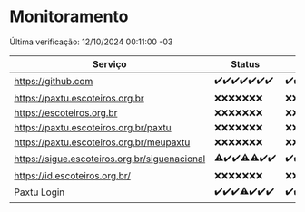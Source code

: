 # Monitoramento

Última verificação: 12/10/2024 00:11:00 -03

|Serviço|Status|Últimas 24h|
|---|---|---|
|https://github.com|<span title="2024-10-05: OK=23">✔️</span><span title="2024-10-06: OK=23">✔️</span><span title="2024-10-07: OK=23">✔️</span><span title="2024-10-08: OK=23">✔️</span><span title="2024-10-09: OK=23">✔️</span><span title="2024-10-10: OK=23">✔️</span><span title="2024-10-11: OK=2">✔️</span>|<span title="11/10/2024 00:13:00 -03 : 200">✔️</span><span title="11/10/2024 01:10:00 -03 : 200">✔️</span><span title="11/10/2024 02:08:00 -03 : 200">✔️</span><span title="11/10/2024 03:12:00 -03 : 200">✔️</span><span title="11/10/2024 04:08:00 -03 : 200">✔️</span><span title="11/10/2024 05:11:00 -03 : 200">✔️</span><span title="11/10/2024 06:09:00 -03 : 200">✔️</span><span title="11/10/2024 07:08:00 -03 : 200">✔️</span><span title="11/10/2024 08:06:00 -03 : 200">✔️</span><span title="11/10/2024 09:14:00 -03 : 200">✔️</span><span title="11/10/2024 10:14:00 -03 : 200">✔️</span><span title="11/10/2024 11:07:00 -03 : 200">✔️</span><span title="11/10/2024 12:07:00 -03 : 200">✔️</span><span title="11/10/2024 13:09:00 -03 : 200">✔️</span><span title="11/10/2024 14:07:00 -03 : 200">✔️</span><span title="11/10/2024 15:10:00 -03 : 200">✔️</span><span title="11/10/2024 16:06:00 -03 : 200">✔️</span><span title="11/10/2024 17:08:00 -03 : 200">✔️</span><span title="11/10/2024 18:09:00 -03 : 200">✔️</span><span title="11/10/2024 19:07:00 -03 : 200">✔️</span><span title="11/10/2024 20:07:00 -03 : 200">✔️</span><span title="11/10/2024 21:38:00 -03 : 200">✔️</span><span title="11/10/2024 23:07:00 -03 : 200">✔️</span><span title="12/10/2024 00:11:00 -03 : 200">✔️</span>|
|https://paxtu.escoteiros.org.br|<span title="2024-10-05: Falhas=23">❌</span><span title="2024-10-06: Falhas=23">❌</span><span title="2024-10-07: Falhas=23">❌</span><span title="2024-10-08: Falhas=23">❌</span><span title="2024-10-09: Falhas=23">❌</span><span title="2024-10-10: Falhas=23">❌</span><span title="2024-10-11: Falhas=2">❌</span>|<span title="11/10/2024 00:13:00 -03 : 403">❌</span><span title="11/10/2024 01:10:00 -03 : 403">❌</span><span title="11/10/2024 02:08:00 -03 : 403">❌</span><span title="11/10/2024 03:12:00 -03 : 403">❌</span><span title="11/10/2024 04:08:00 -03 : 403">❌</span><span title="11/10/2024 05:11:00 -03 : 403">❌</span><span title="11/10/2024 06:09:00 -03 : 403">❌</span><span title="11/10/2024 07:08:00 -03 : 403">❌</span><span title="11/10/2024 08:06:00 -03 : 403">❌</span><span title="11/10/2024 09:14:00 -03 : 403">❌</span><span title="11/10/2024 10:14:00 -03 : 403">❌</span><span title="11/10/2024 11:07:00 -03 : 403">❌</span><span title="11/10/2024 12:07:00 -03 : 403">❌</span><span title="11/10/2024 13:09:00 -03 : 403">❌</span><span title="11/10/2024 14:07:00 -03 : 403">❌</span><span title="11/10/2024 15:10:00 -03 : 403">❌</span><span title="11/10/2024 16:06:00 -03 : 403">❌</span><span title="11/10/2024 17:08:00 -03 : 403">❌</span><span title="11/10/2024 18:09:00 -03 : 403">❌</span><span title="11/10/2024 19:07:00 -03 : 403">❌</span><span title="11/10/2024 20:07:00 -03 : 403">❌</span><span title="11/10/2024 21:38:00 -03 : 403">❌</span><span title="11/10/2024 23:07:00 -03 : 403">❌</span><span title="12/10/2024 00:11:00 -03 : 403">❌</span>|
|https://escoteiros.org.br|<span title="2024-10-05: Falhas=23">❌</span><span title="2024-10-06: Falhas=23">❌</span><span title="2024-10-07: Falhas=23">❌</span><span title="2024-10-08: Falhas=23">❌</span><span title="2024-10-09: Falhas=23">❌</span><span title="2024-10-10: Falhas=23">❌</span><span title="2024-10-11: Falhas=2">❌</span>|<span title="11/10/2024 00:13:00 -03 : 403">❌</span><span title="11/10/2024 01:10:00 -03 : 403">❌</span><span title="11/10/2024 02:08:00 -03 : 403">❌</span><span title="11/10/2024 03:12:00 -03 : 403">❌</span><span title="11/10/2024 04:08:00 -03 : 403">❌</span><span title="11/10/2024 05:11:00 -03 : 403">❌</span><span title="11/10/2024 06:09:00 -03 : 403">❌</span><span title="11/10/2024 07:08:00 -03 : 403">❌</span><span title="11/10/2024 08:06:00 -03 : 403">❌</span><span title="11/10/2024 09:14:00 -03 : 403">❌</span><span title="11/10/2024 10:14:00 -03 : 403">❌</span><span title="11/10/2024 11:07:00 -03 : 403">❌</span><span title="11/10/2024 12:07:00 -03 : 403">❌</span><span title="11/10/2024 13:09:00 -03 : 403">❌</span><span title="11/10/2024 14:07:00 -03 : 403">❌</span><span title="11/10/2024 15:10:00 -03 : 403">❌</span><span title="11/10/2024 16:06:00 -03 : 403">❌</span><span title="11/10/2024 17:08:00 -03 : 403">❌</span><span title="11/10/2024 18:09:00 -03 : 403">❌</span><span title="11/10/2024 19:07:00 -03 : 403">❌</span><span title="11/10/2024 20:07:00 -03 : 403">❌</span><span title="11/10/2024 21:38:00 -03 : 403">❌</span><span title="11/10/2024 23:07:00 -03 : 403">❌</span><span title="12/10/2024 00:11:00 -03 : 403">❌</span>|
|https://paxtu.escoteiros.org.br/paxtu|<span title="2024-10-05: Falhas=23">❌</span><span title="2024-10-06: Falhas=23">❌</span><span title="2024-10-07: Falhas=23">❌</span><span title="2024-10-08: Falhas=23">❌</span><span title="2024-10-09: Falhas=23">❌</span><span title="2024-10-10: Falhas=23">❌</span><span title="2024-10-11: Falhas=2">❌</span>|<span title="11/10/2024 00:13:00 -03 : 403">❌</span><span title="11/10/2024 01:10:00 -03 : 403">❌</span><span title="11/10/2024 02:08:00 -03 : 403">❌</span><span title="11/10/2024 03:12:00 -03 : 403">❌</span><span title="11/10/2024 04:08:00 -03 : 403">❌</span><span title="11/10/2024 05:11:00 -03 : 403">❌</span><span title="11/10/2024 06:09:00 -03 : 403">❌</span><span title="11/10/2024 07:08:00 -03 : 403">❌</span><span title="11/10/2024 08:06:00 -03 : 403">❌</span><span title="11/10/2024 09:14:00 -03 : 403">❌</span><span title="11/10/2024 10:14:00 -03 : 403">❌</span><span title="11/10/2024 11:07:00 -03 : 403">❌</span><span title="11/10/2024 12:07:00 -03 : 403">❌</span><span title="11/10/2024 13:09:00 -03 : 403">❌</span><span title="11/10/2024 14:07:00 -03 : 403">❌</span><span title="11/10/2024 15:10:00 -03 : 403">❌</span><span title="11/10/2024 16:06:00 -03 : 403">❌</span><span title="11/10/2024 17:08:00 -03 : 403">❌</span><span title="11/10/2024 18:09:00 -03 : 403">❌</span><span title="11/10/2024 19:07:00 -03 : 403">❌</span><span title="11/10/2024 20:07:00 -03 : 403">❌</span><span title="11/10/2024 21:38:00 -03 : 403">❌</span><span title="11/10/2024 23:07:00 -03 : 403">❌</span><span title="12/10/2024 00:11:00 -03 : 403">❌</span>|
|https://paxtu.escoteiros.org.br/meupaxtu|<span title="2024-10-05: Falhas=23">❌</span><span title="2024-10-06: Falhas=23">❌</span><span title="2024-10-07: Falhas=23">❌</span><span title="2024-10-08: Falhas=23">❌</span><span title="2024-10-09: Falhas=23">❌</span><span title="2024-10-10: Falhas=23">❌</span><span title="2024-10-11: Falhas=2">❌</span>|<span title="11/10/2024 00:13:00 -03 : 403">❌</span><span title="11/10/2024 01:10:00 -03 : 403">❌</span><span title="11/10/2024 02:08:00 -03 : 403">❌</span><span title="11/10/2024 03:12:00 -03 : 403">❌</span><span title="11/10/2024 04:08:00 -03 : 403">❌</span><span title="11/10/2024 05:11:00 -03 : 403">❌</span><span title="11/10/2024 06:09:00 -03 : 403">❌</span><span title="11/10/2024 07:08:00 -03 : 403">❌</span><span title="11/10/2024 08:06:00 -03 : 403">❌</span><span title="11/10/2024 09:14:00 -03 : 403">❌</span><span title="11/10/2024 10:14:00 -03 : 403">❌</span><span title="11/10/2024 11:07:00 -03 : 403">❌</span><span title="11/10/2024 12:07:00 -03 : 403">❌</span><span title="11/10/2024 13:09:00 -03 : 403">❌</span><span title="11/10/2024 14:07:00 -03 : 403">❌</span><span title="11/10/2024 15:10:00 -03 : 403">❌</span><span title="11/10/2024 16:06:00 -03 : 403">❌</span><span title="11/10/2024 17:08:00 -03 : 403">❌</span><span title="11/10/2024 18:09:00 -03 : 403">❌</span><span title="11/10/2024 19:07:00 -03 : 403">❌</span><span title="11/10/2024 20:07:00 -03 : 403">❌</span><span title="11/10/2024 21:38:00 -03 : 403">❌</span><span title="11/10/2024 23:07:00 -03 : 403">❌</span><span title="12/10/2024 00:11:00 -03 : 403">❌</span>|
|https://sigue.escoteiros.org.br/siguenacional|<span title="2024-10-05: OK=22, Falhas=1">⚠️</span><span title="2024-10-06: OK=23">✔️</span><span title="2024-10-07: OK=23">✔️</span><span title="2024-10-08: OK=22, Falhas=1">⚠️</span><span title="2024-10-09: OK=22, Falhas=1">⚠️</span><span title="2024-10-10: OK=23">✔️</span><span title="2024-10-11: OK=2">✔️</span>|<span title="11/10/2024 00:13:00 -03 : 200">✔️</span><span title="11/10/2024 01:10:00 -03 : 200">✔️</span><span title="11/10/2024 02:08:00 -03 : 0">❌</span><span title="11/10/2024 03:12:00 -03 : 200">✔️</span><span title="11/10/2024 04:08:00 -03 : 200">✔️</span><span title="11/10/2024 05:11:00 -03 : 200">✔️</span><span title="11/10/2024 06:09:00 -03 : 200">✔️</span><span title="11/10/2024 07:08:00 -03 : 200">✔️</span><span title="11/10/2024 08:06:00 -03 : 200">✔️</span><span title="11/10/2024 09:14:00 -03 : 200">✔️</span><span title="11/10/2024 10:14:00 -03 : 200">✔️</span><span title="11/10/2024 11:07:00 -03 : 200">✔️</span><span title="11/10/2024 12:07:00 -03 : 200">✔️</span><span title="11/10/2024 13:09:00 -03 : 200">✔️</span><span title="11/10/2024 14:07:00 -03 : 200">✔️</span><span title="11/10/2024 15:10:00 -03 : 200">✔️</span><span title="11/10/2024 16:06:00 -03 : 200">✔️</span><span title="11/10/2024 17:08:00 -03 : 200">✔️</span><span title="11/10/2024 18:09:00 -03 : 200">✔️</span><span title="11/10/2024 19:07:00 -03 : 200">✔️</span><span title="11/10/2024 20:07:00 -03 : 200">✔️</span><span title="11/10/2024 21:38:00 -03 : 200">✔️</span><span title="11/10/2024 23:07:00 -03 : 200">✔️</span><span title="12/10/2024 00:11:00 -03 : 200">✔️</span>|
|https://id.escoteiros.org.br/|<span title="2024-10-05: Falhas=23">❌</span><span title="2024-10-06: Falhas=23">❌</span><span title="2024-10-07: Falhas=23">❌</span><span title="2024-10-08: Falhas=23">❌</span><span title="2024-10-09: Falhas=23">❌</span><span title="2024-10-10: Falhas=23">❌</span><span title="2024-10-11: Falhas=2">❌</span>|<span title="11/10/2024 00:13:00 -03 : 403">❌</span><span title="11/10/2024 01:10:00 -03 : 403">❌</span><span title="11/10/2024 02:08:00 -03 : 403">❌</span><span title="11/10/2024 03:12:00 -03 : 403">❌</span><span title="11/10/2024 04:08:00 -03 : 403">❌</span><span title="11/10/2024 05:11:00 -03 : 403">❌</span><span title="11/10/2024 06:09:00 -03 : 403">❌</span><span title="11/10/2024 07:08:00 -03 : 403">❌</span><span title="11/10/2024 08:06:00 -03 : 403">❌</span><span title="11/10/2024 09:14:00 -03 : 403">❌</span><span title="11/10/2024 10:14:00 -03 : 403">❌</span><span title="11/10/2024 11:07:00 -03 : 403">❌</span><span title="11/10/2024 12:07:00 -03 : 403">❌</span><span title="11/10/2024 13:09:00 -03 : 403">❌</span><span title="11/10/2024 14:07:00 -03 : 403">❌</span><span title="11/10/2024 15:10:00 -03 : 403">❌</span><span title="11/10/2024 16:06:00 -03 : 403">❌</span><span title="11/10/2024 17:08:00 -03 : 403">❌</span><span title="11/10/2024 18:09:00 -03 : 403">❌</span><span title="11/10/2024 19:07:00 -03 : 403">❌</span><span title="11/10/2024 20:07:00 -03 : 403">❌</span><span title="11/10/2024 21:38:00 -03 : 403">❌</span><span title="11/10/2024 23:07:00 -03 : 403">❌</span><span title="12/10/2024 00:11:00 -03 : 403">❌</span>|
|Paxtu Login|<span title="2024-10-05: OK=23">✔️</span><span title="2024-10-06: OK=23">✔️</span><span title="2024-10-07: OK=23">✔️</span><span title="2024-10-08: OK=22, Falhas=1">⚠️</span><span title="2024-10-09: OK=23">✔️</span><span title="2024-10-10: OK=23">✔️</span><span title="2024-10-11: OK=2">✔️</span>|<span title="11/10/2024 00:13:00 -03 : 200">✔️</span><span title="11/10/2024 01:10:00 -03 : 200">✔️</span><span title="11/10/2024 02:08:00 -03 : 200">✔️</span><span title="11/10/2024 03:12:00 -03 : 200">✔️</span><span title="11/10/2024 04:08:00 -03 : 200">✔️</span><span title="11/10/2024 05:11:00 -03 : 200">✔️</span><span title="11/10/2024 06:09:00 -03 : 200">✔️</span><span title="11/10/2024 07:08:00 -03 : 200">✔️</span><span title="11/10/2024 08:06:00 -03 : 200">✔️</span><span title="11/10/2024 09:14:00 -03 : 200">✔️</span><span title="11/10/2024 10:14:00 -03 : 200">✔️</span><span title="11/10/2024 11:07:00 -03 : 200">✔️</span><span title="11/10/2024 12:07:00 -03 : 200">✔️</span><span title="11/10/2024 13:09:00 -03 : 200">✔️</span><span title="11/10/2024 14:07:00 -03 : 200">✔️</span><span title="11/10/2024 15:10:00 -03 : 200">✔️</span><span title="11/10/2024 16:06:00 -03 : 200">✔️</span><span title="11/10/2024 17:08:00 -03 : 200">✔️</span><span title="11/10/2024 18:09:00 -03 : 200">✔️</span><span title="11/10/2024 19:07:00 -03 : 200">✔️</span><span title="11/10/2024 20:07:00 -03 : 200">✔️</span><span title="11/10/2024 21:38:00 -03 : 200">✔️</span><span title="11/10/2024 23:07:00 -03 : 200">✔️</span><span title="12/10/2024 00:11:00 -03 : 200">✔️</span>|
